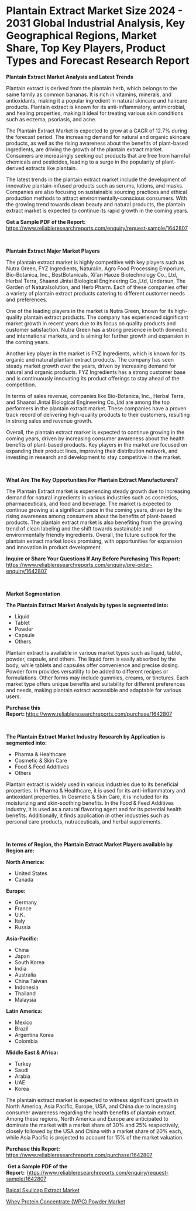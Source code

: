 <p><h1>Plantain Extract Market Size 2024 - 2031 Global Industrial Analysis, Key Geographical Regions, Market Share, Top Key Players, Product Types and Forecast Research Report</h1></p><p><strong>Plantain Extract Market Analysis and Latest Trends</strong></p>
<p><p>Plantain extract is derived from the plantain herb, which belongs to the same family as common bananas. It is rich in vitamins, minerals, and antioxidants, making it a popular ingredient in natural skincare and haircare products. Plantain extract is known for its anti-inflammatory, antimicrobial, and healing properties, making it ideal for treating various skin conditions such as eczema, psoriasis, and acne.</p><p>The Plantain Extract Market is expected to grow at a CAGR of 12.7% during the forecast period. The increasing demand for natural and organic skincare products, as well as the rising awareness about the benefits of plant-based ingredients, are driving the growth of the plantain extract market. Consumers are increasingly seeking out products that are free from harmful chemicals and pesticides, leading to a surge in the popularity of plant-derived extracts like plantain.</p><p>The latest trends in the plantain extract market include the development of innovative plantain-infused products such as serums, lotions, and masks. Companies are also focusing on sustainable sourcing practices and ethical production methods to attract environmentally-conscious consumers. With the growing trend towards clean beauty and natural products, the plantain extract market is expected to continue its rapid growth in the coming years.</p></p>
<p><strong>Get a Sample PDF of the Report:&nbsp;</strong> <a href="https://www.reliableresearchreports.com/enquiry/request-sample/1642807">https://www.reliableresearchreports.com/enquiry/request-sample/1642807</a></p>
<p>&nbsp;</p>
<p><strong>Plantain Extract Major Market Players</strong></p>
<p><p>The plantain extract market is highly competitive with key players such as Nutra Green, FYZ Ingredients, Naturalin, Agro Food Processing Emporium, Bio-Botanica, Inc., BestBotanicals, Xi'an Haoze Biotechnology Co., Ltd, Herbal Terra, Shaanxi Jintai Biological Engineering Co.,Ltd, Undersun, The Garden of Naturalsolution, and Herb Pharm. Each of these companies offer a variety of plantain extract products catering to different customer needs and preferences.</p><p>One of the leading players in the market is Nutra Green, known for its high-quality plantain extract products. The company has experienced significant market growth in recent years due to its focus on quality products and customer satisfaction. Nutra Green has a strong presence in both domestic and international markets, and is aiming for further growth and expansion in the coming years.</p><p>Another key player in the market is FYZ Ingredients, which is known for its organic and natural plantain extract products. The company has seen steady market growth over the years, driven by increasing demand for natural and organic products. FYZ Ingredients has a strong customer base and is continuously innovating its product offerings to stay ahead of the competition.</p><p>In terms of sales revenue, companies like Bio-Botanica, Inc., Herbal Terra, and Shaanxi Jintai Biological Engineering Co.,Ltd are among the top performers in the plantain extract market. These companies have a proven track record of delivering high-quality products to their customers, resulting in strong sales and revenue growth.</p><p>Overall, the plantain extract market is expected to continue growing in the coming years, driven by increasing consumer awareness about the health benefits of plant-based products. Key players in the market are focused on expanding their product lines, improving their distribution network, and investing in research and development to stay competitive in the market.</p></p>
<p>&nbsp;</p>
<p><strong>What Are The Key Opportunities For Plantain Extract Manufacturers?</strong></p>
<p><p>The Plantain Extract market is experiencing steady growth due to increasing demand for natural ingredients in various industries such as cosmetics, pharmaceuticals, and food and beverage. The market is expected to continue growing at a significant pace in the coming years, driven by the rising awareness among consumers about the benefits of plant-based products. The plantain extract market is also benefiting from the growing trend of clean labeling and the shift towards sustainable and environmentally friendly ingredients. Overall, the future outlook for the plantain extract market looks promising, with opportunities for expansion and innovation in product development.</p></p>
<p><strong>Inquire or Share Your Questions If Any Before Purchasing This Report:</strong> <a href="https://www.reliableresearchreports.com/enquiry/pre-order-enquiry/1642807">https://www.reliableresearchreports.com/enquiry/pre-order-enquiry/1642807</a></p>
<p>&nbsp;</p>
<p><strong>Market Segmentation</strong></p>
<p><strong>The Plantain Extract Market Analysis by types is segmented into:</strong></p>
<p><ul><li>Liquid</li><li>Tablet</li><li>Powder</li><li>Capsule</li><li>Others</li></ul></p>
<p><p>Plantain extract is available in various market types such as liquid, tablet, powder, capsule, and others. The liquid form is easily absorbed by the body, while tablets and capsules offer convenience and precise dosing. Powder form provides versatility to be added to different recipes or formulations. Other forms may include gummies, creams, or tinctures. Each market type offers unique benefits and suitability for different preferences and needs, making plantain extract accessible and adaptable for various users.</p></p>
<p><strong>Purchase this Report:&nbsp;</strong><a href="https://www.reliableresearchreports.com/purchase/1642807">https://www.reliableresearchreports.com/purchase/1642807</a></p>
<p>&nbsp;</p>
<p><strong>The Plantain Extract Market Industry Research by Application is segmented into:</strong></p>
<p><ul><li>Pharma & Healthcare</li><li>Cosmetic & Skin Care</li><li>Food & Feed Additives</li><li>Others</li></ul></p>
<p><p>Plantain extract is widely used in various industries due to its beneficial properties. In Pharma & Healthcare, it is used for its anti-inflammatory and antioxidant properties. In Cosmetic & Skin Care, it is included for its moisturizing and skin-soothing benefits. In the Food & Feed Additives industry, it is used as a natural flavoring agent and for its potential health benefits. Additionally, it finds application in other industries such as personal care products, nutraceuticals, and herbal supplements.</p></p>
<p>&nbsp;</p>
<p><strong>In terms of Region, the Plantain Extract Market Players available by Region are:</strong></p>
<p>
    <p> <strong> North America: </strong>
        <ul>
            <li>United States</li>
            <li>Canada</li>
        </ul>
        </p> 
    <p> <strong> Europe: </strong>
        <ul>
            <li>Germany</li>
            <li>France</li>
            <li>U.K.</li>
            <li>Italy</li>
            <li>Russia</li>
        </ul>
        </p> 
    <p> <strong> Asia-Pacific: </strong>
        <ul>
            <li>China</li>
            <li>Japan</li>
            <li>South Korea</li>
            <li>India</li>
            <li>Australia</li>
            <li>China Taiwan</li>
            <li>Indonesia</li>
            <li>Thailand</li>
            <li>Malaysia</li>
        </ul>
        </p> 
    <p> <strong> Latin America: </strong>
        <ul>
            <li>Mexico</li>
            <li>Brazil</li>
            <li>Argentina Korea</li>
            <li>Colombia</li>
        </ul>
        </p> 
    <p> <strong> Middle East & Africa: </strong>
        <ul>
            <li>Turkey</li>
            <li>Saudi</li>
            <li>Arabia</li>
            <li>UAE</li>
            <li>Korea</li>
        </ul>
    </p>
    </p>
<p><p>The plantain extract market is expected to witness significant growth in North America, Asia Pacific, Europe, USA, and China due to increasing consumer awareness regarding the health benefits of plantain extract. Among these regions, North America and Europe are anticipated to dominate the market with a market share of 30% and 25% respectively, closely followed by the USA and China with a market share of 20% each, while Asia Pacific is projected to account for 15% of the market valuation.</p></p>
<p><strong>Purchase this Report: </strong><a href="https://www.reliableresearchreports.com/purchase/1642807">https://www.reliableresearchreports.com/purchase/1642807</a></p>
<p>&nbsp;<strong>Get a Sample PDF of the Report:&nbsp;&nbsp;</strong><a href="https://www.reliableresearchreports.com/enquiry/request-sample/1642807">https://www.reliableresearchreports.com/enquiry/request-sample/1642807</a></p>
<p><strong></strong></p>
<p><p><a href="https://github.com/Sherrillcrooksxa8i18ucf2m/Market-Research-Report-List-1/blob/main/baical-skullcap-extract-market.md">Baical Skullcap Extract Market</a></p><p><a href="https://summer-dogwood-3e9.notion.site/Global-Whey-Protein-Concentrate-WPC-Powder-Market-by-Types-Applications-and-Major-Players-with--e4e98a96e5e3443b85824e016d96a525">Whey Protein Concentrate (WPC) Powder Market</a></p></p>